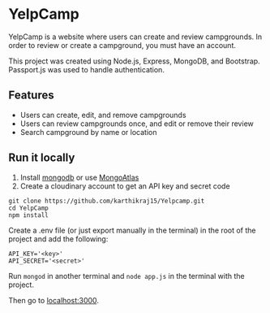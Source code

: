 # YelpCamp

YelpCamp is a website where users can create and review campgrounds. In order to review or create a campground, you must have an account. 

This project was created using Node.js, Express, MongoDB, and Bootstrap. Passport.js was used to handle authentication.  

## Features
* Users can create, edit, and remove campgrounds
* Users can review campgrounds once, and edit or remove their review
* Search campground by name or location

## Run it locally
1. Install [mongodb](https://www.mongodb.com/) or use [MongoAtlas](https://www.mongodb.com/atlas/database)
2. Create a cloudinary account to get an API key and secret code

```
git clone https://github.com/karthikraj15/Yelpcamp.git
cd YelpCamp
npm install
```

Create a .env file (or just export manually in the terminal) in the root of the project and add the following:  

```
API_KEY='<key>'
API_SECRET='<secret>'
```

Run ```mongod``` in another terminal and ```node app.js``` in the terminal with the project.  

Then go to [localhost:3000](http://localhost:3000/).


